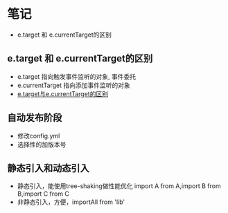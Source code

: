 # 笔记
- e.target 和 e.currentTarget的区别

## e.target 和 e.currentTarget的区别
- e.target 指向触发事件监听的对象, 事件委托
- e.currentTarget 指向添加事件监听的对象
- [e.target与e.currentTarget的区别](https://www.jianshu.com/p/1dd668ccc97a)

## 自动发布阶段
- 修改config.yml
- 选择性的加版本号

## 静态引入和动态引入
- 静态引入，能使用tree-shaking做性能优化
   import A from A,import B from B,import C from C
- 非静态引入，方便，importAll from 'lib'
